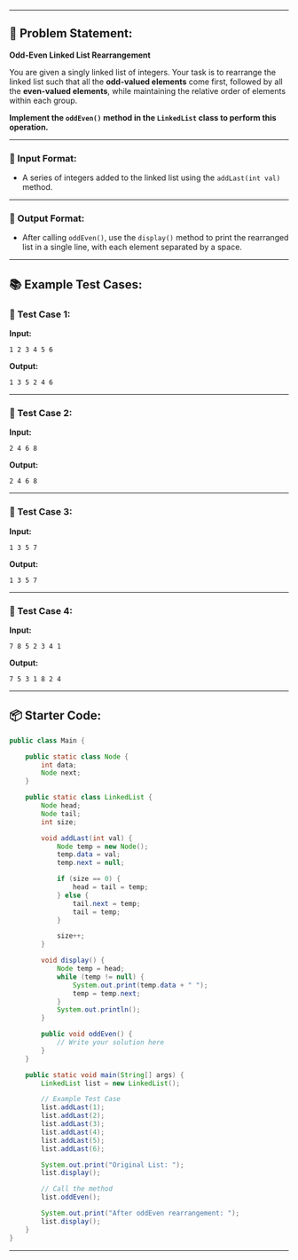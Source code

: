 
---

## 📄 Problem Statement:

**Odd-Even Linked List Rearrangement**

You are given a singly linked list of integers. Your task is to rearrange the linked list such that all the **odd-valued elements** come first, followed by all the **even-valued elements**, while maintaining the relative order of elements within each group.

**Implement the `oddEven()` method in the `LinkedList` class to perform this operation.**

---

### 📌 Input Format:

* A series of integers added to the linked list using the `addLast(int val)` method.

---

### 📌 Output Format:

* After calling `oddEven()`, use the `display()` method to print the rearranged list in a single line, with each element separated by a space.

---

## 📚 Example Test Cases:

### 🔹 Test Case 1:

**Input:**

```
1 2 3 4 5 6
```

**Output:**

```
1 3 5 2 4 6
```

---

### 🔹 Test Case 2:

**Input:**

```
2 4 6 8
```

**Output:**

```
2 4 6 8
```

---

### 🔹 Test Case 3:

**Input:**

```
1 3 5 7
```

**Output:**

```
1 3 5 7
```

---

### 🔹 Test Case 4:

**Input:**

```
7 8 5 2 3 4 1
```

**Output:**

```
7 5 3 1 8 2 4
```

---

## 📦 Starter Code:

```java
public class Main {

    public static class Node {
        int data;
        Node next;
    }

    public static class LinkedList {
        Node head;
        Node tail;
        int size;

        void addLast(int val) {
            Node temp = new Node();
            temp.data = val;
            temp.next = null;

            if (size == 0) {
                head = tail = temp;
            } else {
                tail.next = temp;
                tail = temp;
            }

            size++;
        }

        void display() {
            Node temp = head;
            while (temp != null) {
                System.out.print(temp.data + " ");
                temp = temp.next;
            }
            System.out.println();
        }

        public void oddEven() {
            // Write your solution here
        }
    }

    public static void main(String[] args) {
        LinkedList list = new LinkedList();

        // Example Test Case
        list.addLast(1);
        list.addLast(2);
        list.addLast(3);
        list.addLast(4);
        list.addLast(5);
        list.addLast(6);

        System.out.print("Original List: ");
        list.display();

        // Call the method
        list.oddEven();

        System.out.print("After oddEven rearrangement: ");
        list.display();
    }
}
```

---


